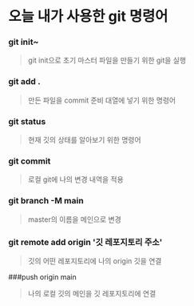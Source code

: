 # 오늘 내가 사용한  git 명령어

###  git init~
> git init으로 초기 마스터 파일을 만들기 위한 git을 실행

### git add . 
> 만든 파일을 commit 준비 대열에 넣기 위한 명령어

### git status
> 현재 깃의 상태를 알아보기 위한 명령어

### git commit
>로컬 git에 나의 변경 내역을 적용

### git branch -M main
> master의 이름을 메인으로 변경

### git remote add origin  '깃 레포지토리 주소'
> 깃의 어떤 레포지토리에 나의 origin 깃을 연결

###push origin main
> 나의 로컬 깃의 메인을 깃 레포지토리에 연결
